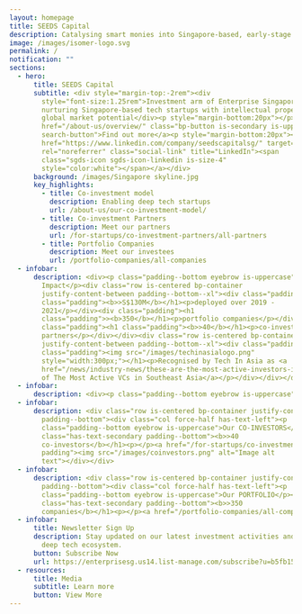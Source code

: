 ```yaml
---
layout: homepage
title: SEEDS Capital
description: Catalysing smart monies into Singapore-based, early-stage technology startups.
image: /images/isomer-logo.svg
permalink: /
notification: ""
sections:
  - hero:
      title: SEEDS Capital
      subtitle: <div style="margin-top:-2rem"><div
        style="font-size:1.25rem">Investment arm of Enterprise Singapore,
        nurturing Singapore-based tech startups with intellectual property and
        global market potential</div><p style="margin-bottom:20px"></p><a
        href="/about-us/overview/" class="bp-button is-secondary is-uppercase
        search-button">Find out more</a><p style="margin-bottom:20px"></p><a
        href="https://www.linkedin.com/company/seedscapitalsg/" target="_blank"
        rel="noreferrer" class="social-link" title="LinkedIn"><span
        class="sgds-icon sgds-icon-linkedin is-size-4"
        style="color:white"></span></a></div>
      background: /images/Singapore skyline.jpg
      key_highlights:
        - title: Co-investment model
          description: Enabling deep tech startups
          url: /about-us/our-co-investment-model/
        - title: Co-investment Partners
          description: Meet our partners
          url: /for-startups/co-investment-partners/all-partners
        - title: Portfolio Companies
          description: Meet our investees
          url: /portfolio-companies/all-companies
  - infobar:
      description: <div><p class="padding--bottom eyebrow is-uppercase">Our
        Impact</p><div class="row is-centered bp-container
        justify-content-between padding--bottom--xl"><div class="padding"><h1
        class="padding"><b>>S$130M</b></h1><p>deployed over 2019 -
        2021</p></div><div class="padding"><h1
        class="padding">><b>350</b></h1><p>portfolio companies</p></div><div
        class="padding"><h1 class="padding"><b>>40</b></h1><p>co-investment
        partners</p></div></div><div class="row is-centered bp-container
        justify-content-between padding--bottom--xl"><div class="padding"><h1
        class="padding"><img src="/images/techinasialogo.png"
        style="width:300px;"></h1><p>Recognised by Tech In Asia as <a
        href="/news/industry-news/these-are-the-most-active-investors-in-singapores-startups/">One
        of The Most Active VCs in Southeast Asia</a></p></div></div></div>
  - infobar:
      description: <div><p class="padding--bottom eyebrow is-uppercase">Our Investment Themes</p><div class="row bp-container" style="flex-wrap:wrap;margin-top:10px;"><div style="height:300px;flex:0 0 33.333333%;padding:10px;"><div style="height:100%;background:url('https://images.unsplash.com/photo-1593106410288-caf65eca7c9d?ixlib=rb-4.0.3&ixid=MnwxMjA3fDB8MHxwaG90by1wYWdlfHx8fGVufDB8fHx8&auto=format&fit=crop&w=1770&q=80');background-size:cover;"><div style="height:100%;display:flex;flex-direction:column;justify-content:flex-end;padding:20px;background:rgba(0,0,0,0.3);"><div style="font-size:1.3rem;text-align:left;font-weight:700;color:white;">Advanced Manufacturing and Engineering</div></div></div></div><div style="height:300px;flex:0 0 33.333333%;padding:10px;"><div style="height:100%;background:url('https://images.unsplash.com/photo-1643711038299-3a4588e2264f?ixlib=rb-4.0.3&ixid=MnwxMjA3fDB8MHxwaG90by1wYWdlfHx8fGVufDB8fHx8&auto=format&fit=crop&w=2787&q=80');background-size:cover;"><div style="height:100%;display:flex;flex-direction:column;justify-content:flex-end;padding:20px;background:rgba(0,0,0,0.3);"><div style="font-size:1.3rem;text-align:left;font-weight:700;color:white;">Agritech and Foodtech</div></div></div></div><div style="height:300px;flex:0 0 33.333333%;padding:10px;"><div style="height:100%;background:url('https://images.unsplash.com/photo-1504439468489-c8920d796a29?ixlib=rb-4.0.3&ixid=MnwxMjA3fDB8MHxwaG90by1wYWdlfHx8fGVufDB8fHx8&auto=format&fit=crop&w=1771&q=80');background-size:cover;"><div style="height:100%;display:flex;flex-direction:column;justify-content:flex-end;padding:20px;background:rgba(0,0,0,0.3);"><div style="font-size:1.3rem;text-align:left;font-weight:700;color:white;">Health and Biomedical Sciences</div></div></div></div><div style="height:300px;flex:0 0 33.333333%;padding:10px;"><div style="height:100%;background:url('https://images.unsplash.com/photo-1527314392553-2c7bded21b23?ixlib=rb-4.0.3&ixid=MnwxMjA3fDB8MHxwaG90by1wYWdlfHx8fGVufDB8fHx8&auto=format&fit=crop&w=1674&q=80');background-size:cover;"><div style="height:100%;display:flex;flex-direction:column;justify-content:flex-end;padding:20px;background:rgba(0,0,0,0.3);"><div style="font-size:1.3rem;text-align:left;font-weight:700;color:white;">Maritime Tech</div></div></div></div><div style="height:300px;flex:0 0 33.333333%;padding:10px;"><div style="height:100%;background:url('https://images.unsplash.com/photo-1535021131637-96f0c931f5d2?ixlib=rb-4.0.3&ixid=MnwxMjA3fDB8MHxwaG90by1wYWdlfHx8fGVufDB8fHx8&auto=format&fit=crop&w=1675&q=80');background-size:cover;"><div style="height:100%;display:flex;flex-direction:column;justify-content:flex-end;padding:20px;background:rgba(0,0,0,0.3);"><div style="font-size:1.3rem;text-align:left;font-weight:700;color:white;">Urban Solutions and Sustainability</div></div></div></div></div></div>
  - infobar:
      description: <div class="row is-centered bp-container justify-content-between
        padding--bottom"><div class="col force-half has-text-left"><p
        class="padding--bottom eyebrow is-uppercase">Our CO-INVESTORS</p><h1
        class="has-text-secondary padding--bottom"><b>>40
        co-investors</b></h1><p></p><a href="/for-startups/co-investment-partners/all-partners/" rel="noreferrer" class="bp-sec-button" style="font-size:inherit;margin-top:10px;"><div><span>Meet Our Partners</span><i class="sgds-icon sgds-icon-arrow-right is-size-4" aria-hidden="true"></i></div></a></div><div class="col force-half
        padding"><img src="/images/coinvestors.png" alt="Image alt
        text"></div></div>
  - infobar:
      description: <div class="row is-centered bp-container justify-content-between
        padding--bottom"><div class="col force-half has-text-left"><p
        class="padding--bottom eyebrow is-uppercase">Our PORTFOLIO</p><h1
        class="has-text-secondary padding--bottom"><b>>350
        companies</b></h1><p></p><a href="/portfolio-companies/all-companies" rel="noreferrer" class="bp-sec-button" style="font-size:inherit;margin-top:10px;"><div><span>Meet Our Investees</span><i class="sgds-icon sgds-icon-arrow-right is-size-4" aria-hidden="true"></i></div></a></div><div class="col force-half padding"><img src="/images/successstories.png" alt="Image alt text"></div></div>
  - infobar:
      title: Newsletter Sign Up
      description: Stay updated on our latest investment activities and Singapore's
        deep tech ecosystem.
      button: Subscribe Now
      url: https://enterprisesg.us14.list-manage.com/subscribe?u=b5fb15f5d3fd9e98d46329c56&id=d848098406
  - resources:
      title: Media
      subtitle: Learn more
      button: View More
---
```

